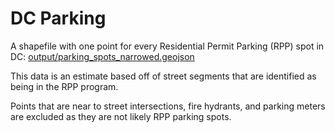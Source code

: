 # DC Parking

A shapefile with one point for every Residential Permit Parking (RPP) spot in DC: [output/parking_spots_narrowed.geojson](output/parking_spots_narrowed.geojson)

This data is an estimate based off of street segments that are identified as being in the RPP program. 

Points that are near to street intersections, fire hydrants, and parking meters are excluded as they are not likely RPP parking spots. 